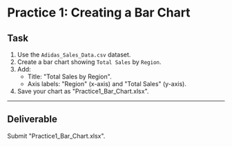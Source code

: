 # Practice 1: Creating a Bar Chart

## Task
1. Use the `Adidas_Sales_Data.csv` dataset.
2. Create a bar chart showing `Total Sales` by `Region`.
3. Add:
   - Title: "Total Sales by Region".
   - Axis labels: "Region" (x-axis) and "Total Sales" (y-axis).
4. Save your chart as "Practice1_Bar_Chart.xlsx".

---

## Deliverable
Submit "Practice1_Bar_Chart.xlsx".
